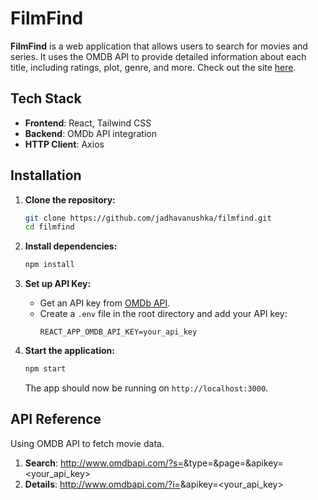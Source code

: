 # FilmFind

**FilmFind** is a web application that allows users to search for movies and series. It uses the OMDB API to provide detailed information about each title, including ratings, plot, genre, and more. Check out the site [here](https://film-find.vercel.app).

## Tech Stack

- **Frontend**: React, Tailwind CSS
- **Backend**: OMDb API integration
- **HTTP Client**: Axios

## Installation

1. **Clone the repository:**
   ```bash
   git clone https://github.com/jadhavanushka/filmfind.git
   cd filmfind
   ```

2. **Install dependencies:**
   ```bash
   npm install
   ```

3. **Set up API Key:**
   - Get an API key from [OMDb API](http://www.omdbapi.com/apikey.aspx).
   - Create a `.env` file in the root directory and add your API key:
     ```plaintext
     REACT_APP_OMDB_API_KEY=your_api_key
     ```

4. **Start the application:**
   ```bash
   npm start
   ```
   The app should now be running on `http://localhost:3000`.


## API Reference
Using OMDB API to fetch movie data.

1. **Search**: http://www.omdbapi.com/?s=<query>&type=<type>&page=<page>&apikey=<your_api_key>
2. **Details**: http://www.omdbapi.com/?i=<imdbID>&apikey=<your_api_key>

   
